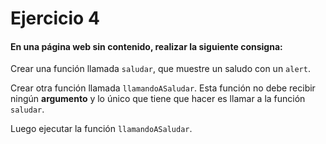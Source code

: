 # Ejercicio 4

#### En una página web sin contenido, realizar la siguiente consigna:

Crear una función llamada ``saludar``, que muestre un saludo con un ``alert``.

Crear otra función llamada ``llamandoASaludar``. Esta función no debe recibir ningún **argumento** y lo único que tiene que hacer es llamar a la función ``saludar``.

Luego ejecutar la función ``llamandoASaludar``.